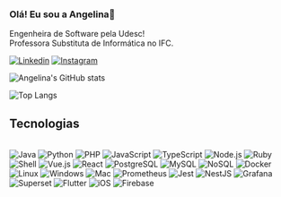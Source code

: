 ### Olá! Eu sou a Angelina👋
Engenheira de Software pela Udesc!</br>
Professora Substituta de Informática no IFC.

[![Linkedin](https://img.shields.io/badge/LinkedIn-0077B5?style=for-the-badge&logo=linkedin&logoColor=white)](https://www.linkedin.com/in/angelina-siqueira/)
[![Instagram](https://img.shields.io/badge/Instagram-E4405F?style=for-the-badge&logo=instagram&logoColor=white)](https://www.instagram.com/angelina_kaay/)

![Angelina's GitHub stats](https://github-readme-stats.vercel.app/api?username=ASangelina&show_icons=true&theme=dark)

![Top Langs](https://github-readme-stats.vercel.app/api/top-langs/?username=ASangelina&layout=compact&theme=dark)



## Tecnologias
<div style="display: inline_block"><br> 
       <img alt="Java" src="https://img.shields.io/badge/Java-ED8B00?style=for-the-badge&logo=openjdk&logoColor=white" />
       <img alt="Python" src="https://img.shields.io/badge/Python-3776AB?style=for-the-badge&logo=python&logoColor=white" />
       <img alt="PHP" src="https://img.shields.io/badge/PHP-777BB4?style=for-the-badge&logo=php&logoColor=white" />
       <img alt="JavaScript" src="https://img.shields.io/badge/JavaScript-323330?style=for-the-badge&logo=javascript&logoColor=F7DF1E" />
       <img alt="TypeScript" src="https://img.shields.io/badge/TypeScript-007ACC?style=for-the-badge&logo=typescript&logoColor=white" />
       <img alt="Node.js" src="https://img.shields.io/badge/Node.js-43853D?style=for-the-badge&logo=node.js&logoColor=white" />
       <img alt="Ruby" src="https://img.shields.io/badge/Ruby-CC342D?style=for-the-badge&logo=ruby&logoColor=white" />
       <img alt="Shell" src="https://img.shields.io/badge/Shell_Script-121011?style=for-the-badge&logo=gnu-bash&logoColor=white" />
       <img alt="Vue.js" src="https://img.shields.io/badge/Vue.js-4FC08D?style=for-the-badge&logo=vue.js&logoColor=white" />
       <img alt="React" src="https://img.shields.io/badge/React-20232A?style=for-the-badge&logo=react&logoColor=61DAFB" />
       <img alt="PostgreSQL" src="https://img.shields.io/badge/PostgreSQL-316192?style=for-the-badge&logo=postgresql&logoColor=white" />
       <img alt="MySQL" src="https://img.shields.io/badge/MySQL-4479A1?style=for-the-badge&logo=mysql&logoColor=white" />
       <img alt="NoSQL" src="https://img.shields.io/badge/NoSQL-2E3A3A?style=for-the-badge&logo=mongodb&logoColor=green" />
       <img alt="Docker" src="https://img.shields.io/badge/Docker-2496ED?style=for-the-badge&logo=docker&logoColor=white" />
       <img alt="Linux" src="https://img.shields.io/badge/Linux-FCC624?style=for-the-badge&logo=linux&logoColor=black" />
       <img alt="Windows" src="https://img.shields.io/badge/Windows-0078D6?style=for-the-badge&logo=windows&logoColor=white" />
       <img alt="Mac" src="https://img.shields.io/badge/macOS-000000?style=for-the-badge&logo=apple&logoColor=white" />
       <img alt="Prometheus" src="https://img.shields.io/badge/Prometheus-E6522C?style=for-the-badge&logo=prometheus&logoColor=white" />
       <img alt="Jest" src="https://img.shields.io/badge/Jest-C21325?style=for-the-badge&logo=jest&logoColor=white" />
       <img alt="NestJS" src="https://img.shields.io/badge/NestJS-E0234E?style=for-the-badge&logo=nestjs&logoColor=white" />
       <img alt="Grafana" src="https://img.shields.io/badge/Grafana-F46800?style=for-the-badge&logo=grafana&logoColor=white" />
       <img alt="Superset" src="https://img.shields.io/badge/Superset-3944BC?style=for-the-badge&logo=apache&logoColor=white" />
       <img alt="Flutter" src="https://img.shields.io/badge/Flutter-02569B?style=for-the-badge&logo=flutter&logoColor=white" />
       <img alt="iOS" src="https://img.shields.io/badge/iOS-000000?style=for-the-badge&logo=apple&logoColor=white" />
       <img alt="Firebase" src="https://img.shields.io/badge/Firebase-FFCA28?style=for-the-badge&logo=firebase&logoColor=black" />
</div><br/>

